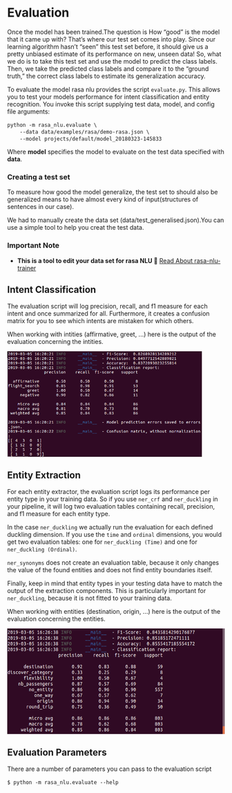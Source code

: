 # Evaluation

Once the model has been trained.The question is How “good” is the model that it came up with? That’s where our test set comes into play. Since our learning algorithm hasn’t “seen” this test set before, it should give us a pretty unbiased estimate of its performance on new, unseen data! So, what we do is to take this test set and use the model to predict the class labels. Then, we take the predicted class labels and compare it to the “ground truth,” the correct class labels to estimate its generalization accuracy.

To evaluate the model rasa nlu provides the script `evaluate.py`. This allows you to test your models performance for intent classification and entity recognition. You invoke this script supplying test data, model, and config file arguments:

    python -m rasa_nlu.evaluate \
        --data data/examples/rasa/demo-rasa.json \
        --model projects/default/model_20180323-145833

Where **model** specifies the model to evaluate on the test data specified
with **data**.

### Creating a test set

To measure how good the model generalize, the test set to should also be generalized means to have almost every kind of input(structures of sentences in our case).

We had to manually create the data set (data/test_generalised.json).You can use a simple tool to help you creat the test data.

### Important Note

- **This is a tool to edit your data set for rasa NLU 🤔** [Read About rasa-nlu-trainer](https://github.com/RasaHQ/rasa-nlu-trainer)

Intent Classification
---------------------
The evaluation script will log precision, recall, and f1 measure for
each intent and once summarized for all.
Furthermore, it creates a confusion matrix for you to see which
intents are mistaken for which others.

When working with intities (affirmative, greet, ...) here is the output of the evaluation concerning the intities.

<img align="center" height="244" src="https://github.com/mlabyad/hello-World/blob/master/Evaluate_model_with_logs_intities.png">


Entity Extraction
-----------------
For each entity extractor, the evaluation script logs its performance per entity type in your training data.
So if you use ``ner_crf`` and ``ner_duckling`` in your pipeline, it will log two evaluation tables
containing recall, precision, and f1 measure for each entity type.

In the case ``ner_duckling`` we actually run the evaluation for each defined
duckling dimension. If you use the ``time`` and ``ordinal`` dimensions, you would
get two evaluation tables: one for ``ner_duckling (Time)`` and one for
``ner_duckling (Ordinal)``.

``ner_synonyms`` does not create an evaluation table, because it only changes the value of the found
entities and does not find entity boundaries itself.

Finally, keep in mind that entity types in your testing data have to match the output
of the extraction components. This is particularly important for ``ner_duckling``, because it is not
fitted to your training data.

When working with entities (destination, origin, ...) here is the output of the evaluation concerning the entities.


<img align="center" height="244" src="https://github.com/mlabyad/hello-World/blob/master/Evaluate_model_with_logs_entities_ner_crf.png">

Evaluation Parameters
---------------------

There are a number of parameters you can pass to the evaluation script

    $ python -m rasa_nlu.evaluate --help
